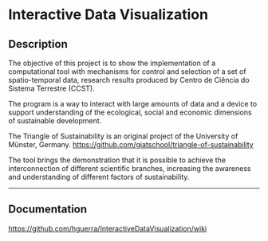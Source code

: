 # Interactive Data Visualization

## Description

The objective of this project is to show the implementation of a computational tool with mechanisms for control and selection of a set of spatio-temporal data, research results produced by Centro de Ciência do Sistema Terrestre (CCST).

The program is a way to interact with large amounts of data and a device to support understanding of the ecological, social and economic dimensions of sustainable development.

The Triangle of Sustainability is an original project of the University of Münster, Germany. https://github.com/giatschool/triangle-of-sustainability

The tool brings the demonstration that it is possible to achieve the interconnection of different scientific branches, increasing the awareness and understanding of different factors of sustainability.

***

## Documentation

https://github.com/hguerra/InteractiveDataVisualization/wiki